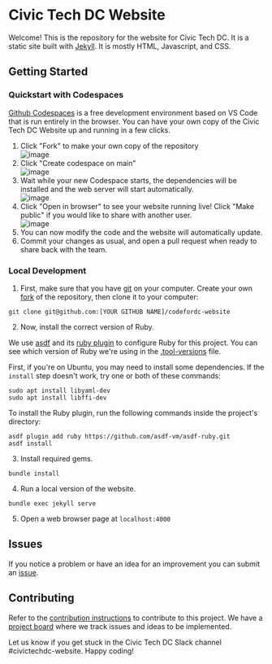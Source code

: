 # Civic Tech DC Website

Welcome! This is the repository for the website for Civic Tech DC. It is a static site built with [Jekyll](https://jekyllrb.com/). It is mostly HTML, Javascript, and CSS.

## Getting Started

### Quickstart with Codespaces
[Github Codespaces](https://github.com/features/codespaces) is a free development environment based on VS Code that is run entirely in the browser. You can have your own copy of the Civic Tech DC Website up and running in a few clicks.

1. Click "Fork" to make your own copy of the repository  
  ![image](https://github.com/mchelen/codefordc-website/assets/30691/307cfd28-64cf-4178-9478-886736491036)
3. Click "Create codespace on main"  
  ![image](https://github.com/mchelen/codefordc-website/assets/30691/3bb1583d-c27f-41c0-9548-b9a76d21143c)
4. Wait while your new Codespace starts, the dependencies will be installed and the web server will start automatically.  
  ![image](https://github.com/mchelen/codefordc-website/assets/30691/409df32b-18b4-4376-b12a-fec61416349a)
5. Click "Open in browser" to see your website running live! Click "Make public" if you would like to share with another user.  
  ![image](https://github.com/mchelen/codefordc-website/assets/30691/8e764732-cdfa-48c5-84c4-a853b58b14d1)
7. You can now modify the code and the website will automatically update.
8. Commit your changes as usual, and open a pull request when ready to share back with the team.

### Local Development

1. First, make sure that you have <a href="https://git-scm.com/downloads">git</a> on your computer. Create your own <a href="https://docs.github.com/en/get-started/quickstart/contributing-to-projects">fork</a> of the repository, then clone it to your computer:

`git clone git@github.com:[YOUR GITHUB NAME]/codefordc-website`

2. Now, install the correct version of Ruby.

We use [asdf](https://asdf-vm.com/) and its [ruby plugin](https://github.com/asdf-vm/asdf-ruby) to configure Ruby for this project. You can see which version of Ruby we're using in the [.tool-versions](.tool-versions) file.

First, if you're on Ubuntu, you may need to install some dependencies. If the `install` step doesn't work, try one or both of these commands:
```
sudo apt install libyaml-dev
sudo apt install libffi-dev
```

To install the Ruby plugin, run the following commands inside the project's directory:

```
asdf plugin add ruby https://github.com/asdf-vm/asdf-ruby.git
asdf install
```

3. Install required gems.

`bundle install`

4. Run a local version of the website.

`bundle exec jekyll serve`

5. Open a web browser page at `localhost:4000`

## Issues

If you notice a problem or have an idea for an improvement you can submit an [issue](https://github.com/civictechdc/codefordc-website/issues).

## Contributing

Refer to the [contribution instructions](CONTRIBUTING.md) to contribute to this project. We have a [project board](https://github.com/orgs/civictechdc/projects/3) where we track issues and ideas to be implemented.

Let us know if you get stuck in the Civic Tech DC Slack channel #civictechdc-website. Happy coding!

